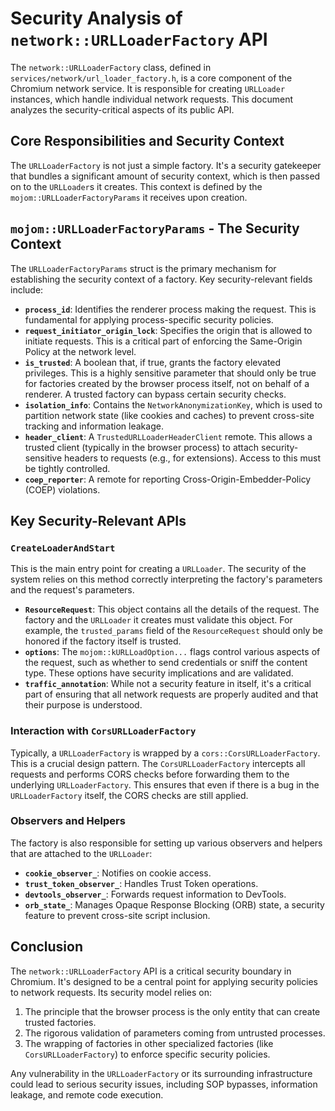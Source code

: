 # Security Analysis of `network::URLLoaderFactory` API

The `network::URLLoaderFactory` class, defined in `services/network/url_loader_factory.h`, is a core component of the Chromium network service. It is responsible for creating `URLLoader` instances, which handle individual network requests. This document analyzes the security-critical aspects of its public API.

## Core Responsibilities and Security Context

The `URLLoaderFactory` is not just a simple factory. It's a security gatekeeper that bundles a significant amount of security context, which is then passed on to the `URLLoader`s it creates. This context is defined by the `mojom::URLLoaderFactoryParams` it receives upon creation.

## `mojom::URLLoaderFactoryParams` - The Security Context

The `URLLoaderFactoryParams` struct is the primary mechanism for establishing the security context of a factory. Key security-relevant fields include:

-   **`process_id`**: Identifies the renderer process making the request. This is fundamental for applying process-specific security policies.
-   **`request_initiator_origin_lock`**: Specifies the origin that is allowed to initiate requests. This is a critical part of enforcing the Same-Origin Policy at the network level.
-   **`is_trusted`**: A boolean that, if true, grants the factory elevated privileges. This is a highly sensitive parameter that should only be true for factories created by the browser process itself, not on behalf of a renderer. A trusted factory can bypass certain security checks.
-   **`isolation_info`**: Contains the `NetworkAnonymizationKey`, which is used to partition network state (like cookies and caches) to prevent cross-site tracking and information leakage.
-   **`header_client`**: A `TrustedURLLoaderHeaderClient` remote. This allows a trusted client (typically in the browser process) to attach security-sensitive headers to requests (e.g., for extensions). Access to this must be tightly controlled.
-   **`coep_reporter`**: A remote for reporting Cross-Origin-Embedder-Policy (COEP) violations.

## Key Security-Relevant APIs

### `CreateLoaderAndStart`

This is the main entry point for creating a `URLLoader`. The security of the system relies on this method correctly interpreting the factory's parameters and the request's parameters.

-   **`ResourceRequest`**: This object contains all the details of the request. The factory and the `URLLoader` it creates must validate this object. For example, the `trusted_params` field of the `ResourceRequest` should only be honored if the factory itself is trusted.
-   **`options`**: The `mojom::kURLLoadOption...` flags control various aspects of the request, such as whether to send credentials or sniff the content type. These options have security implications and are validated.
-   **`traffic_annotation`**: While not a security feature in itself, it's a critical part of ensuring that all network requests are properly audited and that their purpose is understood.

### Interaction with `CorsURLLoaderFactory`

Typically, a `URLLoaderFactory` is wrapped by a `cors::CorsURLLoaderFactory`. This is a crucial design pattern. The `CorsURLLoaderFactory` intercepts all requests and performs CORS checks before forwarding them to the underlying `URLLoaderFactory`. This ensures that even if there is a bug in the `URLLoaderFactory` itself, the CORS checks are still applied.

### Observers and Helpers

The factory is also responsible for setting up various observers and helpers that are attached to the `URLLoader`:

-   **`cookie_observer_`**: Notifies on cookie access.
-   **`trust_token_observer_`**: Handles Trust Token operations.
-   **`devtools_observer_`**: Forwards request information to DevTools.
-   **`orb_state_`**: Manages Opaque Response Blocking (ORB) state, a security feature to prevent cross-site script inclusion.

## Conclusion

The `network::URLLoaderFactory` API is a critical security boundary in Chromium. It's designed to be a central point for applying security policies to network requests. Its security model relies on:

1.  The principle that the browser process is the only entity that can create trusted factories.
2.  The rigorous validation of parameters coming from untrusted processes.
3.  The wrapping of factories in other specialized factories (like `CorsURLLoaderFactory`) to enforce specific security policies.

Any vulnerability in the `URLLoaderFactory` or its surrounding infrastructure could lead to serious security issues, including SOP bypasses, information leakage, and remote code execution.